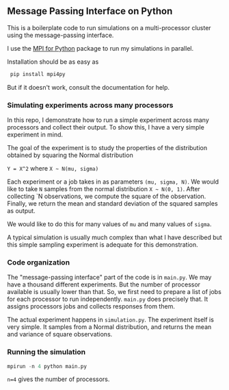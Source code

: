 Message Passing Interface on Python
---

This is a boilerplate code to run simulations on a multi-processor cluster using the message-passing interface.

I use the [MPI for Python](https://mpi4py.readthedocs.io/en/stable/) package to run my simulations in parallel.

Installation should be as easy as
```python
 pip install mpi4py
```
But if it doesn't work, consult the documentation for help.

### Simulating experiments across many processors

In this repo, I demonstrate how to run a simple experiment across many processors and collect their output. To show this, I have a very simple experiment in mind.

The goal of the experiment is to study the properties of the distribution obtained by squaring the Normal distribution

`Y = X^2` where  `X ~ N(mu, sigma)`

Each experiment or a job takes in as parameters `(mu, sigma, N)`. 
We would like to take `N` samples from the normal distribution `X ~ N(0, 1)`. After collecting `N observations, we compute the square of the observation. 
Finally, we return the mean and standard deviation of the squared samples as output. 

We would like to do this for many values of `mu` and many values of `sigma`. 

A typical simulation is usually much complex than what I have described but this simple sampling experiment is adequate for this demonstration. 

### Code organization

The "message-passing interface" part of the code is in `main.py`. We may have a thousand different experiments. But the number of processor available is usually lower than that.
So, we first need to prepare a list of jobs for each processor to run independently. `main.py` does precisely that. It assigns processors jobs and collects responses from them.

The actual experiment happens in `simulation.py`. The experiment itself is very simple. It samples from a Normal distribution, and returns the mean and variance of square observations. 

 ### Running the simulation
 ```python
mpirun -n 4 python main.py
```
`n=4` gives the number of processors.
